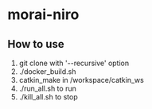 # morai-niro

## How to use
1. git clone with '--recursive' option
2. ./docker_build.sh
3. catkin_make in /workspace/catkin_ws
4. ./run_all.sh to run
5. ./kill_all.sh to stop

